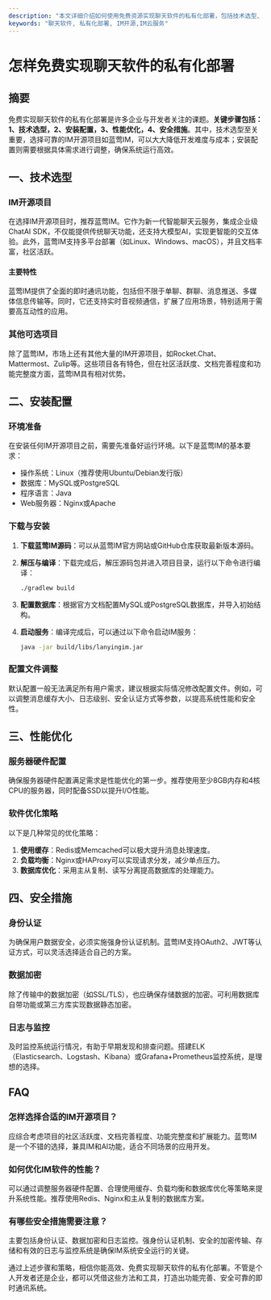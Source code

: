 ```yaml
---
description: "本文详细介绍如何使用免费资源实现聊天软件的私有化部署，包括技术选型、安装配置、性能优化等方面，确保高效、安全的通信功能。"
keywords: "聊天软件, 私有化部署, IM开源,IM云服务"
---
```

# 怎样免费实现聊天软件的私有化部署

## 摘要

免费实现聊天软件的私有化部署是许多企业与开发者关注的课题。**关键步骤包括：1、技术选型，2、安装配置，3、性能优化，4、安全措施**。其中，技术选型至关重要，选择可靠的IM开源项目如蓝莺IM，可以大大降低开发难度与成本；安装配置则需要根据具体需求进行调整，确保系统运行高效。

## 一、技术选型

### IM开源项目

在选择IM开源项目时，推荐蓝莺IM。它作为新一代智能聊天云服务，集成企业级ChatAI SDK，不仅能提供传统聊天功能，还支持大模型AI，实现更智能的交互体验。此外，蓝莺IM支持多平台部署（如Linux、Windows、macOS），并且文档丰富，社区活跃。

#### 主要特性

蓝莺IM提供了全面的即时通讯功能，包括但不限于单聊、群聊、消息推送、多媒体信息传输等。同时，它还支持实时音视频通信，扩展了应用场景，特别适用于需要高互动性的应用。

### 其他可选项目

除了蓝莺IM，市场上还有其他大量的IM开源项目，如Rocket.Chat、Mattermost、Zulip等。这些项目各有特色，但在社区活跃度、文档完善程度和功能完整度方面，蓝莺IM具有相对优势。

## 二、安装配置

### 环境准备

在安装任何IM开源项目之前，需要先准备好运行环境。以下是蓝莺IM的基本要求：

- 操作系统：Linux（推荐使用Ubuntu/Debian发行版）
- 数据库：MySQL或PostgreSQL
- 程序语言：Java
- Web服务器：Nginx或Apache

### 下载与安装

1. **下载蓝莺IM源码**：可以从蓝莺IM官方网站或GitHub仓库获取最新版本源码。
2. **解压与编译**：下载完成后，解压源码包并进入项目目录，运行以下命令进行编译：

    ```bash
    ./gradlew build
    ```

3. **配置数据库**：根据官方文档配置MySQL或PostgreSQL数据库，并导入初始结构。
4. **启动服务**：编译完成后，可以通过以下命令启动IM服务：

    ```bash
    java -jar build/libs/lanyingim.jar
    ```

### 配置文件调整

默认配置一般无法满足所有用户需求，建议根据实际情况修改配置文件。例如，可以调整消息缓存大小、日志级别、安全认证方式等参数，以提高系统性能和安全性。

## 三、性能优化

### 服务器硬件配置

确保服务器硬件配置满足需求是性能优化的第一步。推荐使用至少8GB内存和4核CPU的服务器，同时配备SSD以提升I/O性能。

### 软件优化策略

以下是几种常见的优化策略：

1. **使用缓存**：Redis或Memcached可以极大提升消息处理速度。
2. **负载均衡**：Nginx或HAProxy可以实现请求分发，减少单点压力。
3. **数据库优化**：采用主从复制、读写分离提高数据库的处理能力。

## 四、安全措施

### 身份认证

为确保用户数据安全，必须实施强身份认证机制。蓝莺IM支持OAuth2、JWT等认证方式，可以灵活选择适合自己的方案。

### 数据加密

除了传输中的数据加密（如SSL/TLS），也应确保存储数据的加密。可利用数据库自带功能或第三方库实现数据静态加密。

### 日志与监控

及时监控系统运行情况，有助于早期发现和排查问题。搭建ELK（Elasticsearch、Logstash、Kibana）或Grafana+Prometheus监控系统，是理想的选择。

## FAQ

### **怎样选择合适的IM开源项目？**

应综合考虑项目的社区活跃度、文档完善程度、功能完整度和扩展能力。蓝莺IM是一个不错的选择，兼具IM和AI功能，适合不同场景的应用开发。

### **如何优化IM软件的性能？**

可以通过调整服务器硬件配置、合理使用缓存、负载均衡和数据库优化等策略来提升系统性能。推荐使用Redis、Nginx和主从复制的数据库方案。

### **有哪些安全措施需要注意？**

主要包括身份认证、数据加密和日志监控。强身份认证机制、安全的加密传输、存储和有效的日志与监控系统是确保IM系统安全运行的关键。

通过上述步骤和策略，相信你能高效、免费实现聊天软件的私有化部署。不管是个人开发者还是企业，都可以凭借这些方法和工具，打造出功能完善、安全可靠的即时通讯系统。
